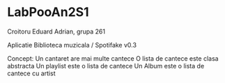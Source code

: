 # LabPooAn2S1

Croitoru Eduard Adrian, grupa 261

Aplicatie Biblioteca muzicala / Spotifake
v0.3

Concept:
  Un cantaret are mai multe cantece
  O lista de cantece este clasa abstracta
  Un playlist este o lista de cantece
  Un Album este o lista de cantece cu artist
